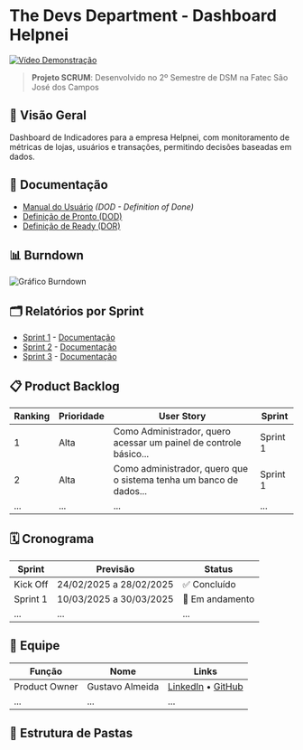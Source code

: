 # The Devs Department - Dashboard Helpnei

[![Vídeo Demonstração](https://img.youtube.com/vi/SEU_CODIGO/0.jpg)](https://www.youtube.com/watch?v=SEU_CODIGO)

> **Projeto SCRUM**: Desenvolvido no 2º Semestre de DSM na Fatec São José dos Campos

## 📌 Visão Geral
Dashboard de Indicadores para a empresa Helpnei, com monitoramento de métricas de lojas, usuários e transações, permitindo decisões baseadas em dados.

## 📂 Documentação
- [Manual do Usuário](docs/manual-do-usuario.md) _(DOD - Definition of Done)_
- [Definição de Pronto (DOD)](docs/definicao-de-pronto.md)
- [Definição de Ready (DOR)](docs/definicao-de-ready.md)

## 📊 Burndown
![Gráfico Burndown](docs/burndown.png)

## 🗂 Relatórios por Sprint
- [Sprint 1](docs/sprints/sprint1.md) - [Documentação]()
- [Sprint 2](docs/sprints/sprint2.md) - [Documentação]()
- [Sprint 3](docs/sprints/sprint3.md) - [Documentação]()

## 📋 Product Backlog
| Ranking | Prioridade | User Story | Sprint | 
|---------|------------|------------|--------|
| 1 | Alta | Como Administrador, quero acessar um painel de controle básico... | Sprint 1 |
| 2 | Alta | Como administrador, quero que o sistema tenha um banco de dados... | Sprint 1 |
| ... | ... | ... | ... |

## 🗓️ Cronograma
| Sprint | Previsão | Status |
|--------|----------|--------|
| Kick Off | 24/02/2025 a 28/02/2025 | ✅ Concluído |
| Sprint 1 | 10/03/2025 a 30/03/2025 | 🔄 Em andamento |
| ... | ... | ... |

## 👥 Equipe
| Função | Nome | Links |
|--------|------|-------|
| Product Owner | Gustavo Almeida | [LinkedIn](...) • [GitHub](...) |
| ... | ... | ... |

## 📁 Estrutura de Pastas

